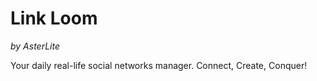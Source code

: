 # Link Loom
*by AsterLite*

Your daily real-life social networks manager. Connect, Create, Conquer!
